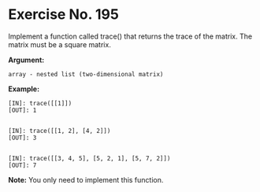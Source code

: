 # Exercise No. 195

Implement a function called trace() that returns the trace of the matrix. The matrix must be a square matrix.


**Argument:**

    array - nested list (two-dimensional matrix)


**Example:**


    [IN]: trace([[1]])
    [OUT]: 1


    [IN]: trace([[1, 2], [4, 2]])
    [OUT]: 3


    [IN]: trace([[3, 4, 5], [5, 2, 1], [5, 7, 2]])
    [OUT]: 7


**Note:** You only need to implement this function.